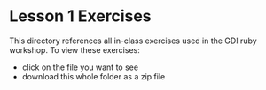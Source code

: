 # Lesson 1 Exercises

This directory references all in-class exercises used in the GDI ruby workshop. To view these exercises:

- click on the file you want to see
- download this whole folder as a zip file